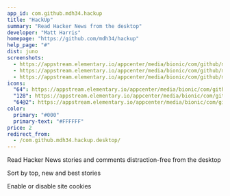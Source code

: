 ```yaml
---
app_id: com.github.mdh34.hackup
title: "HackUp"
summary: "Read Hacker News from the desktop"
developer: "Matt Harris"
homepage: "https://github.com/mdh34/hackup"
help_page: "#"
dist: juno
screenshots:
  - https://appstream.elementary.io/appcenter/media/bionic/com/github/mdh34.hackup/0B12D45771A4764BC45A1DF8B7D64D03/screenshots/image-1_orig.png
  - https://appstream.elementary.io/appcenter/media/bionic/com/github/mdh34.hackup/0B12D45771A4764BC45A1DF8B7D64D03/screenshots/image-2_orig.png
  - https://appstream.elementary.io/appcenter/media/bionic/com/github/mdh34.hackup/0B12D45771A4764BC45A1DF8B7D64D03/screenshots/image-3_orig.png
icons:
  "64": https://appstream.elementary.io/appcenter/media/bionic/com/github/mdh34.hackup/0B12D45771A4764BC45A1DF8B7D64D03/icons/64x64/com.github.mdh34.hackup_com.github.mdh34.hackup.png
  "128": https://appstream.elementary.io/appcenter/media/bionic/com/github/mdh34.hackup/0B12D45771A4764BC45A1DF8B7D64D03/icons/128x128/com.github.mdh34.hackup_com.github.mdh34.hackup.png
  "64@2": https://appstream.elementary.io/appcenter/media/bionic/com/github/mdh34.hackup/0B12D45771A4764BC45A1DF8B7D64D03/icons/64x64@2/com.github.mdh34.hackup_com.github.mdh34.hackup.png
color:
  primary: "#000"
  primary-text: "#FFFFFF"
price: 2
redirect_from:
  - /com.github.mdh34.hackup.desktop/
---
```


<p>Read Hacker News stories and comments distraction-free from the desktop</p>
<p>Sort by top, new and best stories</p>
<p>Enable or disable site cookies</p>